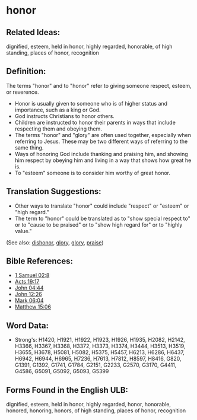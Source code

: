 # honor

## Related Ideas:

dignified, esteem, held in honor, highly regarded, honorable, of high standing, places of honor, recognition


## Definition:

The terms "honor" and to "honor" refer to giving someone respect, esteem, or reverence.

* Honor is usually given to someone who is of higher status and importance, such as a king or God.
* God instructs Christians to honor others.
* Children are instructed to honor their parents in ways that include respecting them and obeying them.
* The terms "honor" and "glory" are often used together, especially when referring to Jesus. These may be two different ways of referring to the same thing.
* Ways of honoring God include thanking and praising him, and showing him respect by obeying him and living in a way that shows how great he is.
* To "esteem" someone is to consider him worthy of great honor.

## Translation Suggestions:

* Other ways to translate "honor" could include "respect" or "esteem" or "high regard."
* The term to "honor" could be translated as to "show special respect to" or to "cause to be praised" or to "show high regard for" or to "highly value."

(See also: [dishonor](../other/dishonor.md), [glory](../kt/glory.md), [glory](../kt/glory.md), [praise](../other/praise.md))

## Bible References:

* [1 Samuel 02:8](rc://en/tn/help/1sa/02/08)
* [Acts 19:17](rc://en/tn/help/act/19/17)
* [John 04:44](rc://en/tn/help/jhn/04/44)
* [John 12:26](rc://en/tn/help/jhn/12/26)
* [Mark 06:04](rc://en/tn/help/mrk/06/04)
* [Matthew 15:06](rc://en/tn/help/mat/15/06)

## Word Data:

* Strong's: H1420, H1921, H1922, H1923, H1926, H1935, H2082, H2142, H3366, H3367, H3368, H3372, H3373, H3374, H3444, H3513, H3519, H3655, H3678, H5081, H5082, H5375, H5457, H6213, H6286, H6437, H6942, H6944, H6965, H7236, H7613, H7812, H8597, H8416, G820, G1391, G1392, G1741, G1784, G2151, G2233, G2570, G3170, G4411, G4586, G5091, G5092, G5093, G5399

## Forms Found in the English ULB:

dignified, esteem, held in honor, highly regarded, honor, honorable, honored, honoring, honors, of high standing, places of honor, recognition

